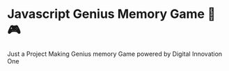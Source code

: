 # Javascript Genius Memory Game 🧠 🎮

 Just a Project Making Genius memory Game powered by Digital Innovation One
